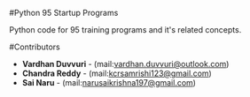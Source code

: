 #Python 95 Startup Programs

Python code for 95 training programs and it's related concepts. 


#Contributors

* **Vardhan Duvvuri** - (mail:vardhan.duvvuri@outlook.com)
* **Chandra Reddy** - (mail:kcrsamrishi123@gmail.com)
* **Sai Naru** - (mail:narusaikrishna197@gmail.com)
